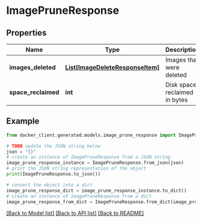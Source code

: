 # ImagePruneResponse


## Properties

Name | Type | Description | Notes
------------ | ------------- | ------------- | -------------
**images_deleted** | [**List[ImageDeleteResponseItem]**](ImageDeleteResponseItem.md) | Images that were deleted | [optional] 
**space_reclaimed** | **int** | Disk space reclaimed in bytes | [optional] 

## Example

```python
from docker_client.generated.models.image_prune_response import ImagePruneResponse

# TODO update the JSON string below
json = "{}"
# create an instance of ImagePruneResponse from a JSON string
image_prune_response_instance = ImagePruneResponse.from_json(json)
# print the JSON string representation of the object
print(ImagePruneResponse.to_json())

# convert the object into a dict
image_prune_response_dict = image_prune_response_instance.to_dict()
# create an instance of ImagePruneResponse from a dict
image_prune_response_from_dict = ImagePruneResponse.from_dict(image_prune_response_dict)
```
[[Back to Model list]](../README.md#documentation-for-models) [[Back to API list]](../README.md#documentation-for-api-endpoints) [[Back to README]](../README.md)


